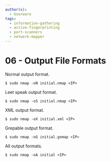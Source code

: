 ```yaml
---
author(s):
  - Userware
tags:
  - information-gathering
  - active-fingerprinting
  - port-scanners
  - network-mapper
---
```

# 06 - Output File Formats

Normal output format.

```
$ sudo nmap -oN initial.nmap <IP>
```

Leet speak output format.

```
$ sudo nmap -oS initial.nmap <IP>
```

XML output format.

```
$ sudo nmap -oX initial.xml <IP>
```

Grepable output format.

```
$ sudo nmap -oG initial.gnmap <IP>
```

All output formats.

```
$ sudo nmap -oA initial <IP>
```